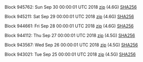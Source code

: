 Block 945762: Sun Sep 30 00:00:01 UTC 2018 [zip](https://dash-bootstrap.ams3.digitaloceanspaces.com/mainnet/2018-09-30/bootstrap.dat.zip) (4.6G) [SHA256](https://dash-bootstrap.ams3.digitaloceanspaces.com/mainnet/2018-09-30/sha256.txt)

Block 945211: Sat Sep 29 00:00:01 UTC 2018 [zip](https://dash-bootstrap.ams3.digitaloceanspaces.com/mainnet/2018-09-29/bootstrap.dat.zip) (4.6G) [SHA256](https://dash-bootstrap.ams3.digitaloceanspaces.com/mainnet/2018-09-29/sha256.txt)

Block 944661: Fri Sep 28 00:00:01 UTC 2018 [zip](https://dash-bootstrap.ams3.digitaloceanspaces.com/mainnet/2018-09-28/bootstrap.dat.zip) (4.6G) [SHA256](https://dash-bootstrap.ams3.digitaloceanspaces.com/mainnet/2018-09-28/sha256.txt)

Block 944112: Thu Sep 27 00:00:01 UTC 2018 [zip](https://dash-bootstrap.ams3.digitaloceanspaces.com/mainnet/2018-09-27/bootstrap.dat.zip) (4.5G) [SHA256](https://dash-bootstrap.ams3.digitaloceanspaces.com/mainnet/2018-09-27/sha256.txt)

Block 943567: Wed Sep 26 00:00:01 UTC 2018 [zip](https://dash-bootstrap.ams3.digitaloceanspaces.com/mainnet/2018-09-26/bootstrap.dat.zip) (4.5G) [SHA256](https://dash-bootstrap.ams3.digitaloceanspaces.com/mainnet/2018-09-26/sha256.txt)

Block 943021: Tue Sep 25 00:00:01 UTC 2018 [zip](https://dash-bootstrap.ams3.digitaloceanspaces.com/mainnet/2018-09-25/bootstrap.dat.zip) (4.5G) [SHA256](https://dash-bootstrap.ams3.digitaloceanspaces.com/mainnet/2018-09-25/sha256.txt)

